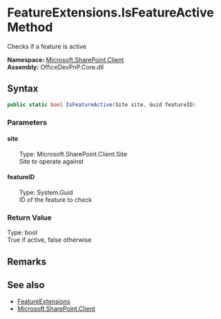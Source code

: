 # FeatureExtensions.IsFeatureActive Method  
 Checks if a feature is active   

**Namespace:** [Microsoft.SharePoint.Client](Microsoft.SharePoint.Client.md)  
**Assembly:** OfficeDevPnP.Core.dll  
## Syntax
```C#
public static bool IsFeatureActive(Site site, Guid featureID)
```
### Parameters
#### site  
&emsp;&emsp;Type: Microsoft.SharePoint.Client.Site  
&emsp;&emsp;Site to operate against  

  

#### featureID  
&emsp;&emsp;Type: System.Guid  
&emsp;&emsp;ID of the feature to check  

  

### Return Value
Type: bool  
True if active, false otherwise  


## Remarks
  
## See also
- [FeatureExtensions](Microsoft.SharePoint.Client.FeatureExtensions.md) 
- [Microsoft.SharePoint.Client](Microsoft.SharePoint.Client.md) 
